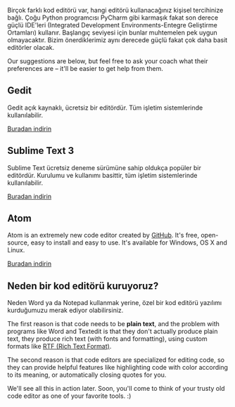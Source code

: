 Birçok farklı kod editörü var, hangi editörü kullanacağınız kişisel tercihinize bağlı. Çoğu Python programcısı PyCharm gibi karmaşık fakat son derece güçlü IDE'leri (Integrated Development Environments-Entegre Geliştirme Ortamları) kullanır. Başlangıç seviyesi için bunlar muhtemelen pek uygun olmayacaktır. Bizim önerdiklerimiz aynı derecede güçlü fakat çok daha basit editörler olacak.

Our suggestions are below, but feel free to ask your coach what their preferences are – it'll be easier to get help from them.

## Gedit

Gedit açık kaynaklı, ücretsiz bir editördür. Tüm işletim sistemlerinde kullanılabilir.

[Buradan indirin](https://wiki.gnome.org/Apps/Gedit#Download)

## Sublime Text 3

Sublime Text ücretsiz deneme sürümüne sahip oldukça popüler bir editördür. Kurulumu ve kullanımı basittir, tüm işletim sistemlerinde kullanılabilir. 

[Buradan indirin](https://www.sublimetext.com/3)

## Atom

Atom is an extremely new code editor created by [GitHub](https://github.com/). It's free, open-source, easy to install and easy to use. It's available for Windows, OS X and Linux.

[Buradan indirin](https://atom.io/)

## Neden bir kod editörü kuruyoruz?

Neden Word ya da Notepad kullanmak yerine, özel bir kod editörü yazılımı kurduğumuzu merak ediyor olabilirsiniz.

The first reason is that code needs to be **plain text**, and the problem with programs like Word and Textedit is that they don't actually produce plain text, they produce rich text (with fonts and formatting), using custom formats like [RTF (Rich Text Format)](https://en.wikipedia.org/wiki/Rich_Text_Format).

The second reason is that code editors are specialized for editing code, so they can provide helpful features like highlighting code with color according to its meaning, or automatically closing quotes for you.

We'll see all this in action later. Soon, you'll come to think of your trusty old code editor as one of your favorite tools. :)